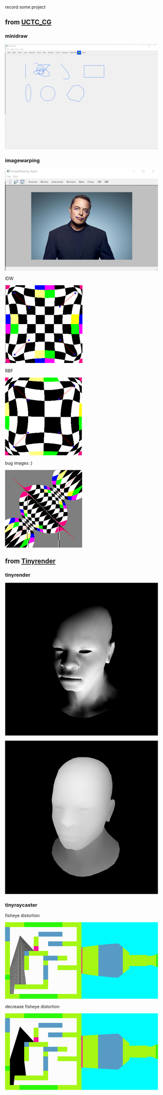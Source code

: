 record some project 

## from [UCTC_CG](https://github.com/Ubpa/USTC_CG)

### minidraw

![minidraw.png](images/minidraw.png)

### imagewarping

![imagewarping.png](images/imagewarping.png)

IDW

![idw.png](images/idw.png)

RBF

![rbf.png](images/rbf.png)

bug images :)

![1.png](images/1.png)


## from [Tinyrender](https://github.com/ssloy/tinyrenderer/wiki)

### tinyrender

![render.png](images/render.png)

![zbuffer.png](images/zbuffer.png)

### tinyraycaster

fisheye distortion

![caster.gif](tinyraycaster/gif/caster.gif)

decrease fisheye distortion

![caster2.gif](tinyraycaster/gif/caster2.gif)

